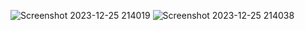 ![Screenshot 2023-12-25 214019](https://github.com/TigranYeghiazaryan/Chest-X-Ray-Pneumonia-/assets/97300572/cb9b3b8c-ad23-4b45-a323-f6b6cc6b041c)
![Screenshot 2023-12-25 214038](https://github.com/TigranYeghiazaryan/Chest-X-Ray-Pneumonia-/assets/97300572/8eaac66e-0d1a-496c-8bad-823d83b3e612)
